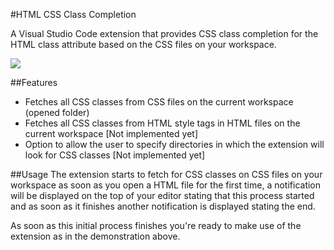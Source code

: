 #HTML CSS Class Completion

A Visual Studio Code extension that provides CSS class completion for the HTML class attribute based on the CSS files on your workspace.

![](http://i.imgur.com/CJnAb8Q.gif)

##Features
* Fetches all CSS classes from CSS files on the current workspace (opened folder)
* Fetches all CSS classes from HTML style tags in HTML files on the current workspace [Not implemented yet]
* Option to allow the user to specify directories in which the extension will look for CSS classes [Not implemented yet]

##Usage
The extension starts to fetch for CSS classes on CSS files on your workspace as soon as you open a HTML file for the first time, a notification will be displayed on the top of your editor stating that this process started and as soon as it finishes another notification is displayed stating the end.

As soon as this initial process finishes you're ready to make use of the extension as in the demonstration above.
